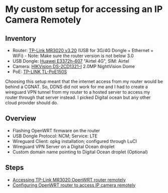 # My custom setup for accessing an IP Camera Remotely

## Inventory

* Router: [TP-Link MR3020 v3.20](https://www.tp-link.com/in/home-networking/3g-4g-router/tl-mr3020/#overview) 
 (USB for 3G/4G Dongle + Ethernet + WiFi) - Note: Make sure the router version is not below 3.0
* USB Dongle: [Huawei E3372h-607](https://consumer.huawei.com/in/support/routers/e3372h-607/) "Airtel 4G", SIM: Airtel
* Camera: [HIKVision DS-2CD1321-I](https://cdn.cnetcontent.com/24/87/24873b9f-7f11-406c-ae4d-608b2de0c08e.pdf) 2.0MP NightVision Dome
* PoE: [TP-LINK TL-PoE150S](https://www.tp-link.com/us/business-networking/accessory/tl-poe150s/)

Choosing this setup meant that the internet access from my router would be behind a CGNAT. So, DDNS did not work for me
and I had to create a wireguard VPN tunnel from my router to a hosted server to access my router
through that server instead. I
picked Digital ocean but any other cloud provider should do.

## Overview
* Flashing OpenWRT firmware on the router
* USB Dongle Protocol: NCM; Service: LTE
* Wireguard Client: opkg installation; configured through LuCI
* Wireguard VPN Server on a Digital Ocean droplet
* Custom domain name pointing to Digital Ocean droplet (Optional)


## Steps

* [Accessing TP-Link MR3020 OpenWRT router remotely](https://pulakk.github.io/blog/remote-camera/accessing-router-through-internet)
* [Configuring OpenWRT router to access IP camera remotely](https://pulakk.github.io/blog/remote-camera/accessing-camera)
